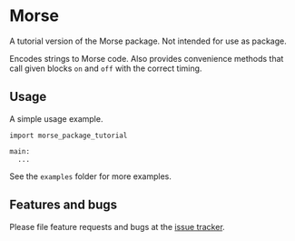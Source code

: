 # Morse
A tutorial version of the Morse package. Not intended for use as package.

Encodes strings to Morse code. Also provides convenience methods
that call given blocks `on` and `off` with the correct timing.

## Usage
A simple usage example.

``` toit
import morse_package_tutorial

main:
  ...
```

See the `examples` folder for more examples.

## Features and bugs

Please file feature requests and bugs at the [issue tracker][tracker].

[tracker]: https://github.com/toitware/toit-morse-tutorial/issues
